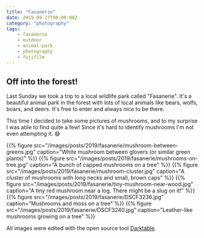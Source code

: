 ```yaml
---
title: "Fasanerie"
date: 2019-09-27T00:00:00Z
category: "photography"
tags:
    - fasanerie
    - outdoor
    - animal-park
    - photography
    - fujifilm
---
```


## Off into the forest!

Last Sunday we took a trip to a local wildlife park called "Fasanerie". It's a beautiful animal park in the forest with lots of local animals like bears, wolfs, boars, and deers. It's free to enter and always nice to be there.

This time I decided to take some pictures of mushrooms, and to my surprise I was able to find quite a few! Since it's hard to identify mushrooms I'm not even attempting it. 😅

{{% figure src="/images/posts/2019/fasanerie/mushroom-between-greens.jpg" caption="White mushroom between glovers (or similar green plants)" %}}
{{% figure src="/images/posts/2019/fasanerie/mushrooms-on-tree.jpg" caption="A bunch of capped mushrooms on a tree" %}}
{{% figure src="/images/posts/2019/fasanerie/mushroom-cluster.jpg" caption="A cluster of mushrooms with long necks and small, brown caps" %}}
{{% figure src="/images/posts/2019/fasanerie/tiny-mushroom-near-wood.jpg" caption="A tiny red mushroom near a log. There might be a slug on it!" %}}
{{% figure src="/images/posts/2019/fasanerie/DSCF3236.jpg" caption="Mushrooms and moss on a tree" %}}
{{% figure src="/images/posts/2019/fasanerie/DSCF3240.jpg" caption="Leather-like mushrooms growing on a tree" %}}

All images were edited with the open source tool [Darktable](https://darktable.org/ "darktable: open source photography workflow  and raw developer application").